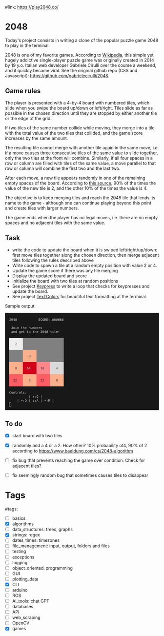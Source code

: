 #link: https://play2048.co/

# 2048

Today's project consists in writing a clone of the popular puzzle game 2048 to play in the terminal.

2048 is one of my favorite games. According to [Wikipedia](https://en.wikipedia.org/wiki/2048_(video_game)), this simple yet hugely addictive single-player puzzle game was originally created in 2014 by 19 y.o. Italian web developer Gabriele Cirulli over the course a weekend, and it quickly became viral. See the original github repo (CSS and Javascript): https://github.com/gabrielecirulli/2048.

## Game rules

The player is presented with a 4-by-4 board with numbered tiles, which slide when you swipe the board up/down or left/right. Tiles slide as far as possible in the chosen direction until they are stopped by either another tile or the edge of the grid. 

If two tiles of the same number collide while moving, they merge into a tile with the total value of the two tiles that collided, and the game score increases by the same amount. 

The resulting tile cannot merge with another tile again in the same move, i.e. if a move causes three consecutive tiles of the same value to slide together, only the two tiles at the front will combine. Similarly, if all four spaces in a row or column are filled with tiles of the same value, a move parallel to that row or column will combine the first two and the last two.

After each move, a new tile appears randomly in one of the remaining empty spaces of the board. According to [this source](https://www.baeldung.com/cs/2048-algorithm), 90% of the times the value of the new tile is 2, and the other 10% of the times the value is 4. 

The objective is to keep merging tiles and reach the 2048 tile that lends its name to the game - although one can continue playing beyond this point and create tiles with larger numbers.

The game ends when the player has no legal moves, i.e. there are no empty spaces and no adjacent tiles with the same value.

## Task

* write the code to update the board when it is swiped left/right/up/down: first move tiles together along the chosen direction, then merge adjacent tiles following the rules described above
* Write code to spawn a tile at a random empty position with value 2 or 4.
* Update the game score if there was any tile merging
* Display the updated board and score
* Initialize the board with two tiles at random positions
* See project [Keypress](https://stackoverflow.com/a/63708756/15472802) to write a loop that checks for keypresses and update the board. 
* See project [TexTColors](https://github.com/mhered/cpp_100daysofcode/blob/main/code/Day056_21-05-23/TextColors) for beautiful text formatting at the terminal.

Sample output:

![](./2048.png)

## To do

- [x] start board with two tiles
- [x] randomly add a 4 or a 2. How often? 10% probability of4, 90% of 2 according to https://www.baeldung.com/cs/2048-algorithm
- [ ] fix bug that prevents reaching the game over condition. Check for adjacent tiles?
- [ ] fix seemingly random bug that sometimes causes tiles to disappear


# Tags
#tags: 

- [ ] basics
- [x] algorithms
- [ ] data_structures: trees, graphs
- [x] strings: regex
- [ ] dates_times: timezones
- [ ] file_management: input, output, folders and files
- [ ] testing
- [ ] exceptions
- [ ] logging
- [ ] object_oriented_programming
- [ ] GUI
- [ ] plotting_data
- [x] CLI
- [ ] arduino
- [ ] ROS
- [ ] AI_tools: chat GPT
- [ ] databases
- [ ] API
- [ ] web_scraping
- [ ] OpenCV
- [x] games